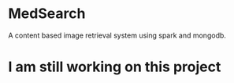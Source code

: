 # MedSearch
A content based image retrieval system using spark and mongodb.
# I am still working on this project
